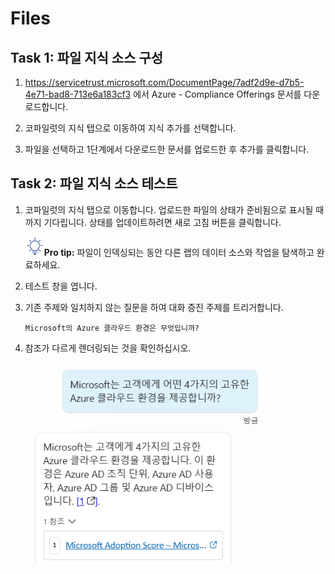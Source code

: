 # Files

## Task 1: 파일 지식 소스 구성

1.  <https://servicetrust.microsoft.com/DocumentPage/7adf2d9e-d7b5-4e71-bad8-713e6a183cf3> 에서 Azure - Compliance Offerings 문서를 다운로드합니다.

2.  코파일럿의 지식 탭으로 이동하여 지식 추가를 선택합니다.

3.  파일을 선택하고 1단계에서 다운로드한 문서를 업로드한 후 추가를 클릭합니다.

## Task 2: 파일 지식 소스 테스트

1.  코파일럿의 지식 탭으로 이동합니다. 업로드한 파일의 상태가 준비됨으로 표시될 때까지 기다립니다. 상태를 업데이트하려면 새로 고침 버튼을 클릭합니다.

     <img src="./images/image4.svg" width="30">**Pro tip:** 파일이 인덱싱되는 동안 다른 랩의 데이터 소스와 작업을 탐색하고 완료하세요.

2.  테스트 창을 엽니다.

3.  기존 주제와 일치하지 않는 질문을 하여 대화 증진 주제를 트리거합니다.
 
    ```
    Microsoft의 Azure 클라우드 환경은 무엇입니까?
    ```

4.  참조가 다르게 렌더링되는 것을 확인하십시오.

    <img src="./images/image11.png" width="400">


